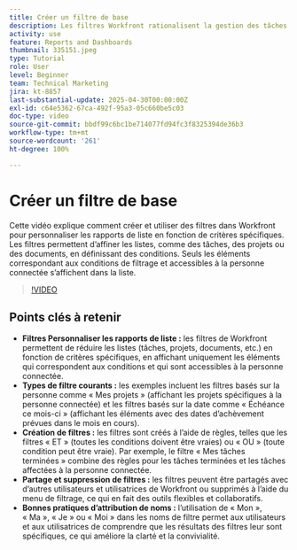 ```yaml
---
title: Créer un filtre de base
description: Les filtres Workfront rationalisent la gestion des tâches et des projets en permettant de personnaliser des listes en fonction de critères tels que les affectations de personnes, les échéances et le statut d’achèvement, ce qui rend les workflows plus efficaces et plus collaboratifs.
activity: use
feature: Reports and Dashboards
thumbnail: 335151.jpeg
type: Tutorial
role: User
level: Beginner
team: Technical Marketing
jira: kt-8857
last-substantial-update: 2025-04-30T00:00:00Z
exl-id: c64e5362-67ca-492f-95a3-05c660be5c03
doc-type: video
source-git-commit: bbdf99c6bc1be714077fd94fc3f8325394de36b3
workflow-type: tm+mt
source-wordcount: '261'
ht-degree: 100%

---
```


# Créer un filtre de base

Cette vidéo explique comment créer et utiliser des filtres dans Workfront pour personnaliser les rapports de liste en fonction de critères spécifiques. Les filtres permettent d’affiner les listes, comme des tâches, des projets ou des documents, en définissant des conditions. Seuls les éléments correspondant aux conditions de filtrage et accessibles à la personne connectée s’affichent dans la liste.


>[!VIDEO](https://video.tv.adobe.com/v/335151/?quality=12&learn=on&enablevpops=1)

## Points clés à retenir

* **Filtres Personnaliser les rapports de liste :** les filtres de Workfront permettent de réduire les listes (tâches, projets, documents, etc.) en fonction de critères spécifiques, en affichant uniquement les éléments qui correspondent aux conditions et qui sont accessibles à la personne connectée.
* **Types de filtre courants :** les exemples incluent les filtres basés sur la personne comme « Mes projets » (affichant les projets spécifiques à la personne connectée) et les filtres basés sur la date comme « Échéance ce mois-ci » (affichant les éléments avec des dates d’achèvement prévues dans le mois en cours).
* **Création de filtres :** les filtres sont créés à l’aide de règles, telles que les filtres « ET » (toutes les conditions doivent être vraies) ou « OU » (toute condition peut être vraie). Par exemple, le filtre « Mes tâches terminées » combine des règles pour les tâches terminées et les tâches affectées à la personne connectée.
* **Partage et suppression de filtres :** les filtres peuvent être partagés avec d’autres utilisateurs et utilisatrices de Workfront ou supprimés à l’aide du menu de filtrage, ce qui en fait des outils flexibles et collaboratifs.
* **Bonnes pratiques d’attribution de noms :** l’utilisation de « Mon », « Ma », « Je » ou « Moi » dans les noms de filtre permet aux utilisateurs et aux utilisatrices de comprendre que les résultats des filtres leur sont spécifiques, ce qui améliore la clarté et la convivialité.

